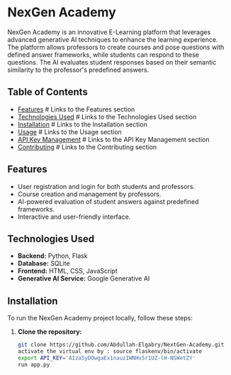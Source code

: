 # NexGen Academy

NexGen Academy is an innovative E-Learning platform that leverages advanced generative AI techniques to enhance the learning experience. The platform allows professors to create courses and pose questions with defined answer frameworks, while students can respond to these questions. The AI evaluates student responses based on their semantic similarity to the professor's predefined answers.

## Table of Contents

- [Features](#features) # Links to the Features section
- [Technologies Used](#technologies-used) # Links to the Technologies Used section
- [Installation](#installation) # Links to the Installation section
- [Usage](#usage) # Links to the Usage section
- [API Key Management](#api-key-management) # Links to the API Key Management section
- [Contributing](#contributing) # Links to the Contributing section

## Features

- User registration and login for both students and professors.
- Course creation and management by professors.
- AI-powered evaluation of student answers against predefined frameworks.
- Interactive and user-friendly interface.

## Technologies Used

- **Backend:** Python, Flask
- **Database:** SQLite
- **Frontend:** HTML, CSS, JavaScript
- **Generative AI Service:** Google Generative AI

## Installation

To run the NexGen Academy project locally, follow these steps:

1. **Clone the repository:**
   ```bash
   git clone https://github.com/Abdullah-Elgabry/NextGen-Academy.git
   activate the virtual env by : source flaskenv/bin/activate
   export API_KEY='AIzaSyDOwgaEx1nauzIWNHv5r1UZ-lH-NSWetZY'
   run app.py
   ```
